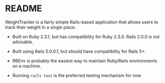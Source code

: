 # README

WeightTracker is a fairly simple Rails-based application that allows users to track their weight in a single place.

* Built on Ruby 2.3.1, but has compatibility for Ruby 2.3.0. Rails 2.0.0 is not advisable.

* Built using Rails 5.0.0.1, but should have compatibility for Rails 5+.

* RBEnv is probably the easiest way to maintain Ruby/Rails environments on a machine.

* Running `rails test` is the preferred testing mechanism for now
